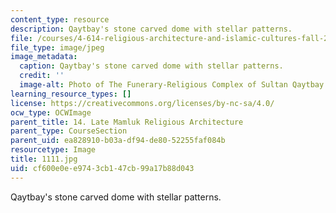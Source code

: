 ```yaml
---
content_type: resource
description: Qaytbay's stone carved dome with stellar patterns.
file: /courses/4-614-religious-architecture-and-islamic-cultures-fall-2002/cf600e0ee9743cb147cb99a17b88d043_1111.jpg
file_type: image/jpeg
image_metadata:
  caption: Qaytbay's stone carved dome with stellar patterns.
  credit: ''
  image-alt: Photo of The Funerary-Religious Complex of Sultan Qaytbay
learning_resource_types: []
license: https://creativecommons.org/licenses/by-nc-sa/4.0/
ocw_type: OCWImage
parent_title: 14. Late Mamluk Religious Architecture
parent_type: CourseSection
parent_uid: ea828910-b03a-df94-de80-52255faf084b
resourcetype: Image
title: 1111.jpg
uid: cf600e0e-e974-3cb1-47cb-99a17b88d043
---
```

Qaytbay's stone carved dome with stellar patterns.